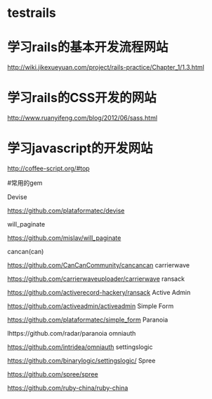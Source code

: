 # testrails

# 学习rails的基本开发流程网站
http://wiki.jikexueyuan.com/project/rails-practice/Chapter_1/1.3.html

# 学习rails的CSS开发的网站
http://www.ruanyifeng.com/blog/2012/06/sass.html

# 学习javascript的开发网站
http://coffee-script.org/#top



#常用的gem

<!--本课时总结本书内提到的常用的工具类 Gem。-->
<!--正文-->
Devise

<!--提供了用户注册，登录，邮件确认等众多实用功能。-->

https://github.com/plataformatec/devise


will_paginate

<!--分页。-->

https://github.com/mislav/will_paginate

cancan(can)

<!--权限管理。因为 Ryan Bates已经两年没有维护 cancan 的代码，Ruby 社区推出了 cancancan。-->

https://github.com/CanCanCommunity/cancancan
carrierwave

<!--文件上传。-->

https://github.com/carrierwaveuploader/carrierwave
ransack

<!--搜索。-->

https://github.com/activerecord-hackery/ransack
Active Admin

<!--后台管理。-->

https://github.com/activeadmin/activeadmin
Simple Form

<!--方便易用的表单。-->

https://github.com/plataformatec/simple_form
Paranoia

<!--物理和逻辑删除记录。-->

lhttps://github.com/radar/paranoia
omniauth

<!--第三方验证。-->

https://github.com/intridea/omniauth
settingslogic

<!--配置文件管理。-->

https://github.com/binarylogic/settingslogic/
Spree

<!--开源的电商程序。-->

https://github.com/spree/spree
<!--Ruby China 社区源码-->

<!--开源的社区程序。-->

https://github.com/ruby-china/ruby-china




